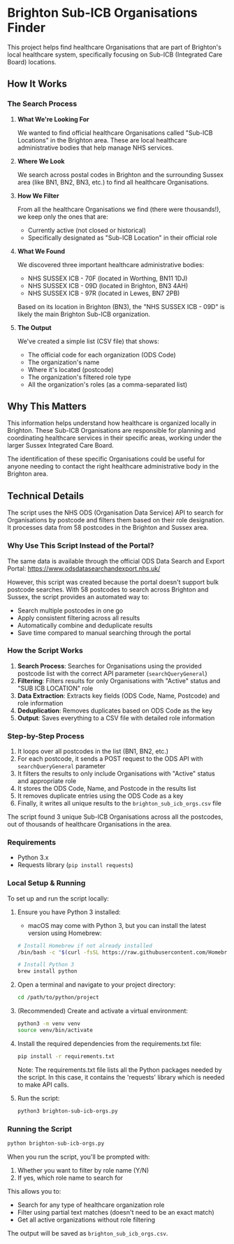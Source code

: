 # Brighton Sub-ICB Organisations Finder

This project helps find healthcare Organisations that are part of Brighton's local healthcare system, specifically focusing on Sub-ICB (Integrated Care Board) locations.

## How It Works

### The Search Process

1. **What We're Looking For**
   
   We wanted to find official healthcare Organisations called "Sub-ICB Locations" in the Brighton area. These are local healthcare administrative bodies that help manage NHS services.

2. **Where We Look**
   
   We search across postal codes in Brighton and the surrounding Sussex area (like BN1, BN2, BN3, etc.) to find all healthcare Organisations.

3. **How We Filter**
   
   From all the healthcare Organisations we find (there were thousands!), we keep only the ones that are:
   - Currently active (not closed or historical)
   - Specifically designated as "Sub-ICB Location" in their official role

4. **What We Found**
   
   We discovered three important healthcare administrative bodies:
   - NHS SUSSEX ICB - 70F (located in Worthing, BN11 1DJ)
   - NHS SUSSEX ICB - 09D (located in Brighton, BN3 4AH)
   - NHS SUSSEX ICB - 97R (located in Lewes, BN7 2PB)

   Based on its location in Brighton (BN3), the "NHS SUSSEX ICB - 09D" is likely the main Brighton Sub-ICB organization.

5. **The Output**
   
   We've created a simple list (CSV file) that shows:
   - The official code for each organization (ODS Code)
   - The organization's name
   - Where it's located (postcode)
   - The organization's filtered role type
   - All the organization's roles (as a comma-separated list)

## Why This Matters

This information helps understand how healthcare is organized locally in Brighton. These Sub-ICB Organisations are responsible for planning and coordinating healthcare services in their specific areas, working under the larger Sussex Integrated Care Board.

The identification of these specific Organisations could be useful for anyone needing to contact the right healthcare administrative body in the Brighton area.

## Technical Details

The script uses the NHS ODS (Organisation Data Service) API to search for Organisations by postcode and filters them based on their role designation. It processes data from 58 postcodes in the Brighton and Sussex area.

### Why Use This Script Instead of the Portal?

The same data is available through the official ODS Data Search and Export Portal:
https://www.odsdatasearchandexport.nhs.uk/

However, this script was created because the portal doesn't support bulk postcode searches. With 58 postcodes to search across Brighton and Sussex, the script provides an automated way to:
- Search multiple postcodes in one go
- Apply consistent filtering across all results
- Automatically combine and deduplicate results
- Save time compared to manual searching through the portal

### How the Script Works

1. **Search Process**: Searches for Organisations using the provided postcode list with the correct API parameter (`searchQueryGeneral`)
2. **Filtering**: Filters results for only Organisations with "Active" status and "SUB ICB LOCATION" role
3. **Data Extraction**: Extracts key fields (ODS Code, Name, Postcode) and role information
4. **Deduplication**: Removes duplicates based on ODS Code as the key
5. **Output**: Saves everything to a CSV file with detailed role information

### Step-by-Step Process

1. It loops over all postcodes in the list (BN1, BN2, etc.)
2. For each postcode, it sends a POST request to the ODS API with `searchQueryGeneral` parameter
3. It filters the results to only include Organisations with "Active" status and appropriate role
4. It stores the ODS Code, Name, and Postcode in the results list
5. It removes duplicate entries using the ODS Code as a key
6. Finally, it writes all unique results to the `brighton_sub_icb_orgs.csv` file

The script found 3 unique Sub-ICB Organisations across all the postcodes, out of thousands of healthcare Organisations in the area.

### Requirements
- Python 3.x
- Requests library (`pip install requests`)

### Local Setup & Running
To set up and run the script locally:

1. Ensure you have Python 3 installed:
   - macOS may come with Python 3, but you can install the latest version using Homebrew:
   ```sh
   # Install Homebrew if not already installed
   /bin/bash -c "$(curl -fsSL https://raw.githubusercontent.com/Homebrew/install/HEAD/install.sh)"
   
   # Install Python 3
   brew install python
   ```
   
2. Open a terminal and navigate to your project directory:
   ```sh
   cd /path/to/python/project
   ```
3. (Recommended) Create and activate a virtual environment:
   ```sh
   python3 -m venv venv
   source venv/bin/activate
   ```
4. Install the required dependencies from the requirements.txt file:
   ```sh
   pip install -r requirements.txt
   ```
   
   Note: The requirements.txt file lists all the Python packages needed by the script. In this case, it contains the 'requests' library which is needed to make API calls.
5. Run the script:
   ```sh
   python3 brighton-sub-icb-orgs.py
   ```

### Running the Script
```bash
python brighton-sub-icb-orgs.py
```

When you run the script, you'll be prompted with:
1. Whether you want to filter by role name (Y/N)
2. If yes, which role name to search for

This allows you to:
- Search for any type of healthcare organization role
- Filter using partial text matches (doesn't need to be an exact match)
- Get all active organizations without role filtering

The output will be saved as `brighton_sub_icb_orgs.csv`.

